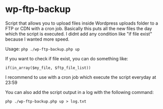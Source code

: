 # wp-ftp-backup
Script that allows you to upload files inside Wordpress uploads folder to a FTP or CDN with a cron job. Basically this puts all the new files the day which the script is executed. I didnt add any condition like "if file exist" because I wanted more speed.

Usage: `php ./wp-ftp-backup.php up`

If you want to check if file exist, you can do something like:

`if(in_array($my_file, $ftp_file_list))`

I recommend to use with a cron job which execute the script everyday at 23:59

You can also add the script output in a log with the following command:

`php ./wp-ftp-backup.php up > log.txt`
